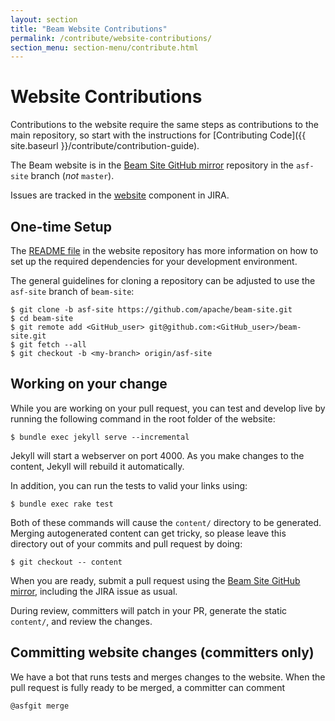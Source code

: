 ```yaml
---
layout: section
title: "Beam Website Contributions"
permalink: /contribute/website-contributions/
section_menu: section-menu/contribute.html
---
```


# Website Contributions

Contributions to the website require the same steps as contributions to the
main repository, so start with the instructions for [Contributing
Code]({{ site.baseurl }}/contribute/contribution-guide).

The Beam website is in the [Beam Site GitHub
mirror](https://github.com/apache/beam-site) repository in the `asf-site`
branch (_not_ `master`).

Issues are tracked in the
[website](https://issues.apache.org/jira/issues/?jql=project%20%3D%20BEAM%20AND%20component%20%3D%20website)
component in JIRA.

## One-time Setup

The [README file](https://github.com/apache/beam-site/blob/asf-site/README.md)
in the website repository has more information on how to set up the required
dependencies for your development environment.

The general guidelines for cloning a repository can be adjusted to use the
`asf-site` branch of `beam-site`:

	$ git clone -b asf-site https://github.com/apache/beam-site.git
	$ cd beam-site
	$ git remote add <GitHub_user> git@github.com:<GitHub_user>/beam-site.git
	$ git fetch --all
	$ git checkout -b <my-branch> origin/asf-site

## Working on your change

While you are working on your pull request, you can test and develop live by
running the following command in the root folder of the website:

	$ bundle exec jekyll serve --incremental

Jekyll will start a webserver on port 4000. As you make changes to the content,
Jekyll will rebuild it automatically.

In addition, you can run the tests to valid your links using:

	$ bundle exec rake test

Both of these commands will cause the `content/` directory to be generated.
Merging autogenerated content can get tricky, so please leave this directory
out of your commits and pull request by doing:

	$ git checkout -- content

When you are ready, submit a pull request using the [Beam Site GitHub
mirror](https://github.com/apache/beam-site), including the JIRA issue as
usual.

During review, committers will patch in your PR, generate the static
`content/`, and review the changes.

## Committing website changes (committers only)

We have a bot that runs tests and merges changes to the website.
When the pull request is fully ready to be merged, a committer
can comment

    @asfgit merge

